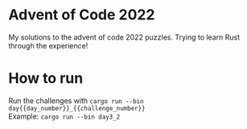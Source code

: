 # Advent of Code 2022

My solutions to the advent of code 2022 puzzles.
Trying to learn Rust through the experience!

# How to run

Run the challenges with `cargo run --bin day{{day_number}}_{{challenge_number}}`\
Example: `cargo run --bin day3_2`
